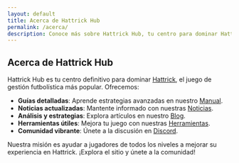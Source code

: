 ```yaml
---
layout: default
title: Acerca de Hattrick Hub
permalink: /acerca/
description: Conoce más sobre Hattrick Hub, tu centro para dominar Hattrick.
---
```


<section class="about-section" aria-label="Acerca de Hattrick Hub">
  <div class="about-content">
    <h1>Acerca de Hattrick Hub</h1>
    <div class="content">
      <p>Hattrick Hub es tu centro definitivo para dominar <a href="https://www.hattrick.org" target="_blank" rel="noopener">Hattrick</a>, el juego de gestión futbolística más popular. Ofrecemos:</p>
      <ul>
        <li><strong>Guías detalladas</strong>: Aprende estrategias avanzadas en nuestro <a href="/manual/">Manual</a>.</li>
        <li><strong>Noticias actualizadas</strong>: Mantente informado con nuestras <a href="/noticias/">Noticias</a>.</li>
        <li><strong>Análisis y estrategias</strong>: Explora artículos en nuestro <a href="/blog/">Blog</a>.</li>
        <li><strong>Herramientas útiles</strong>: Mejora tu juego con nuestras <a href="/herramientas/">Herramientas</a>.</li>
        <li><strong>Comunidad vibrante</strong>: Únete a la discusión en <a href="https://discord.gg/hattrick" target="_blank" rel="noopener">Discord</a>.</li>
      </ul>
      <p>Nuestra misión es ayudar a jugadores de todos los niveles a mejorar su experiencia en Hattrick. ¡Explora el sitio y únete a la comunidad!</p>
    </div>
  </div>
</section>

